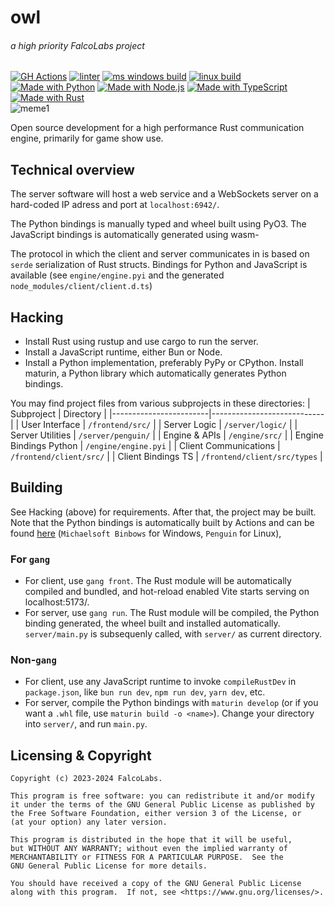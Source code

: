 # owl
###### a high priority FalcoLabs project
[![GH Actions](https://img.shields.io/badge/CI-GitHub_Actions-blue?logo=github-actions&logoColor=white)](https://github.com/falcolabs/owl/actions "Go to GitHub Actions page") [![linter](https://github.com/falcolabs/owl/actions/workflows/ohiodetector.yml/badge.svg)](https://github.com/falcolabs/owl/actions/workflows/ohiodetector.yml "Go to Linter page") [![ms windows build](https://github.com/falcolabs/owl/actions/workflows/michaelsoft.yml/badge.svg)](https://github.com/falcolabs/owl/actions/workflows/michaelsoft.yml "Go to Windows build page") [![linux build](https://github.com/falcolabs/owl/actions/workflows/leenux.yml/badge.svg)](https://github.com/falcolabs/owl/actions/workflows/leenux.yml "Go to Linux build page")
<br />
[![Made with Python](https://img.shields.io/badge/Python->=3.12-blue?logo=python&logoColor=white)](https://python.org "Go to Python homepage") [![Made with Node.js](https://img.shields.io/badge/Node.js->=22-blue?logo=node.js&logoColor=white)](https://nodejs.org "Go to Node.js homepage") [![Made with TypeScript](https://img.shields.io/badge/TypeScript-4-blue?logo=typescript&logoColor=white)](https://typescriptlang.org "Go to TypeScript homepage") [![Made with Rust](https://img.shields.io/badge/Rust-2021-blue?logo=rust&logoColor=white)](https://www.rust-lang.org/ "Go to Rust homepage")
<br />
![meme1](https://forthebadge.com/images/featured/featured-powered-by-electricity.svg)

Open source development for a high performance Rust communication engine, primarily for game show use.

## Technical overview
The server software will host a web service and a WebSockets server on a
hard-coded IP adress and port at `localhost:6942/`.

The Python bindings is manually typed and wheel built using PyO3.
The JavaScript bindings is automatically generated using wasm-

The protocol in which the client and server communicates in is based
on `serde` serialization of Rust structs. Bindings for Python and
JavaScript is available (see `engine/engine.pyi` and the generated
`node_modules/client/client.d.ts`)

## Hacking
* Install Rust using rustup and use cargo to run the server.
* Install a JavaScript runtime, either Bun or Node.
* Install a Python implementation, preferably PyPy or CPython.
  Install maturin, a Python library which automatically
  generates Python bindings.

You may find project files from various subprojects in these
directories:
| Subproject             | Directory                  |
|------------------------|----------------------------|
| User Interface         | `/frontend/src/`             |
| Server Logic           | `/server/logic/`             |
| Server Utilities       | `/server/penguin/`           |
| Engine & APIs          | `/engine/src/`               |
| Engine Bindings Python | `/engine/engine.pyi`         |
| Client Communications  | `/frontend/client/src/`      |
| Client Bindings TS     | `/frontend/client/src/types` |

Building
--------
See Hacking (above) for requirements. After that, the project may be built. Note that the Python bindings is automatically built by Actions and can be found [here](https://github.com/falcolabs/owl/actions) (`Michaelsoft Binbows` for Windows, `Penguin` for Linux),
### For `gang`
  * For client, use `gang front`. The Rust module will be automatically
    compiled and bundled, and hot-reload enabled Vite starts serving on
    localhost:5173/.
  * For server, use `gang run`. The Rust module will be compiled,
    the Python binding generated, the wheel built and installed automatically.
    `server/main.py` is subsequenly called, with `server/` as current directory.

### Non-`gang`
  * For client, use any JavaScript runtime to invoke `compileRustDev` in `package.json`, like `bun run dev`, `npm run dev`, `yarn dev`, etc.
  * For server, compile the Python bindings with `maturin develop` (or if you want a `.whl` file, use `maturin build -o <name>`). Change your directory into `server/`, and run `main.py`.

Licensing & Copyright
---------------------
```
Copyright (c) 2023-2024 FalcoLabs.

This program is free software: you can redistribute it and/or modify
it under the terms of the GNU General Public License as published by
the Free Software Foundation, either version 3 of the License, or
(at your option) any later version.

This program is distributed in the hope that it will be useful,
but WITHOUT ANY WARRANTY; without even the implied warranty of
MERCHANTABILITY or FITNESS FOR A PARTICULAR PURPOSE.  See the
GNU General Public License for more details.

You should have received a copy of the GNU General Public License
along with this program.  If not, see <https://www.gnu.org/licenses/>.
```
